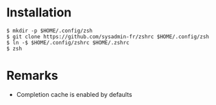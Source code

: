 # Installation

    $ mkdir -p $HOME/.config/zsh
    $ git clone https://github.com/sysadmin-fr/zshrc $HOME/.config/zsh
    $ ln -$ $HOME/.config/zshrc $HOME/.zshrc
    $ zsh

# Remarks

* Completion cache is enabled by defaults
